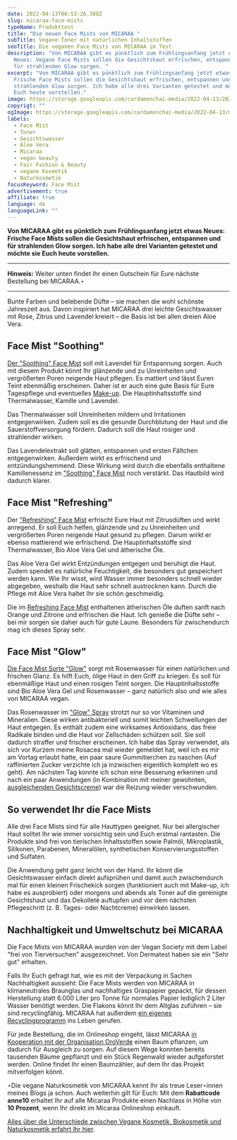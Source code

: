 ```yaml
---
date: 2022-04-13T06:53:26.388Z
slug: micaraa-face-mists
typeName: Produkttest
title: "Die neuen Face Mists von MICARAA "
subTitle: Vegane Toner mit natürlichen Inhaltstoffen
seoTitle: Die veganen Face Mists von MICARAA im Test
description: "Von MICARAA gibt es pünktlich zum Frühlingsanfang jetzt etwas
  Neues: Vegane Face Mists sollen die Gesichtshaut erfrischen, entspannen und
  für strahlenden Glow sorgen. "
excerpt: "Von MICARAA gibt es pünktlich zum Frühlingsanfang jetzt etwas Neues:
  Frische Face Mists sollen die Gesichtshaut erfrischen, entspannen und für
  strahlenden Glow sorgen. Ich habe alle drei Varianten getestet und möchte sie
  Euch heute vorstellen."
image: https://storage.googleapis.com/cardamonchai-media/2022-04-13/2022-03-20-anne-22-jpg-imagine-e8f8f8_6e98aa_2048_1536/640.webp
copyrigt: ""
ogImage: https://storage.googleapis.com/cardamonchai-media/2022-04-13/micaraa-face-mist-fb-jpg-imagine-e8f8f8_6c8c9d_1200_628/640.webp
labels:
  - Face Mist
  - Toner
  - Gesichtswasser
  - Aloe Vera
  - Micaraa
  - vegan beauty
  - Fair Fashion & Beauty
  - vegane Kosmetik
  - Naturkosmetik
focusKeyword: Face Mist
advertisement: true
affiliate: true
language: de
languageLink: ""
---
```

**Von MICARAA gibt es pünktlich zum Frühlingsanfang jetzt etwas Neues: Frische Face Mists sollen die Gesichtshaut erfrischen, entspannen und für strahlenden Glow sorgen. Ich habe alle drei Varianten getestet und möchte sie Euch heute vorstellen.**

---

**Hinweis:** Weiter unten findet Ihr einen Gutschein für Eure nächste Bestellung bei MICARAA.⋆

---

Bunte Farben und belebende Düfte – sie machen die wohl schönste Jahreszeit aus. Davon inspiriert hat MICARAA drei leichte Gesichtswasser mit Rose, Zitrus und Lavendel kreiert – die Basis ist bei allen dreien Aloe Vera.

## Face Mist "Soothing"

[Der "Soothing" Face Mist](https://tidd.ly/3JBe0tT) soll mit Lavendel für Entspannung sorgen. Auch mit diesem Produkt könnt Ihr glänzende und zu Unreinheiten und vergrößerten Poren neigende Haut pflegen. Es mattiert und lässt Euren Teint ebenmäßig erscheinen. Daher ist er auch eine gute Basis für Eure Tagespflege und eventuelles [Make-up](/2018/07/make-up-fasten/). Die Hauptinhaltsstoffe sind Thermalwasser, Kamille und Lavendel.

Das Thermalwasser soll Unreinheiten mildern und Irritationen entgegenwirken. Zudem soll es die gesunde Durchblutung der Haut und die Sauerstoffversorgung fördern. Dadurch soll die Haut rosiger und strahlender wirken.

Das Lavendelextrakt soll glätten, entspannen und ersten Fältchen entgegenwirken. Außerdem wirkt es erfrischend und entzündungshemmend. Diese Wirkung wird durch die ebenfalls enthaltene Kamillenessenz im ["Soothing" Face Mist](https://tidd.ly/3JBe0tT) noch verstärkt. Das Hautbild wird dadurch klarer.

## Face Mist "Refreshing"

Der ["Refreshing" Face Mist](https://tidd.ly/3uAGOi2) erfrischt Eure Haut mit Zitrusdüften und wirkt anregend. Er soll Euch helfen, glänzende und zu Unreinheiten und vergrößerten Poren neigende Haut gesund zu pflegen. Darum wirkt er ebenso mattierend wie erfrischend. Die Hauptinhaltsstoffe sind Thermalwasser, Bio Aloe Vera Gel und ätherische Öle.

Das Aloe Vera Gel wirkt Entzündungen entgegen und beruhigt die Haut. Zudem spendet es natürliche Feuchtigkeit, die besonders gut gespeichert werden kann. Wie Ihr wisst, wird Wasser immer besonders schnell wieder abgegeben, weshalb die Haut sehr schnell austrocknen kann. Durch die Pflege mit Aloe Vera haltet Ihr sie schön geschmeidig.

Die im [Refreshing Face Mist](https://tidd.ly/3uAGOi2) enthaltenen ätherischen Öle duften sanft nach Orange und Zitrone und erfrischen die Haut. Ich genieße die Düfte sehr – bei mir sorgen sie daher auch für gute Laune. Besonders für zwischendurch mag ich dieses Spray sehr.

## Face Mist "Glow"

[Die Face Mist Sorte "Glow"](https://tidd.ly/37DGaqP) sorgt mit Rosenwasser für einen natürlichen und frischen Glanz. Es hilft Euch, ölige Haut in den Griff zu kriegen. Es soll für ebenmäßige Haut und einen rosigen Teint sorgen. Die Hauptinhaltsstoffe sind Bio Aloe Vera Gel und Rosenwasser – ganz natürlich also und wie alles von MICARAA vegan.

Das Rosenwasser im ["Glow" Spray](https://tidd.ly/37DGaqP) strotzt nur so vor Vitaminen und Mineralien. Diese wirken antibakteriell und somit leichten Schwellungen der Haut entgegen. Es enthält zudem eine wirksames Antioxidans, das freie Radikale binden und die Haut vor Zellschäden schützen soll. Sie soll dadurch straffer und frischer erscheinen. Ich habe das Spray verwendet, als sich vor Kurzem meine Rosacea mal wieder gemeldet hat, weil ich es mir am Vortag erlaubt hatte, ein paar saure Gummitierchen zu naschen (Auf raffinierten Zucker verzichte ich ja inzwischen eigentlich komplett wo es geht). Am nächsten Tag konnte ich schon eine Besserung erkennen und nach ein paar Anwendungen (in Kombination mit meiner gewohnten, [ausgleichenden Gesichtscreme](https://tidd.ly/3JwVZNh)) war die Reizung wieder verschwunden.

<Gallery name="micaraa-face-mist-1" />

## So verwendet Ihr die Face Mists

Alle drei Face Mists sind für alle Hauttypen geeignet. Nur bei allergischer Haut solltet Ihr wie immer vorsichtig sein und Euch erstmal rantasten. Die Produkte sind frei von tierischen Inhaltsstoffen sowie Palmöl, Mikroplastik, Silikonen, Parabenen, Mineralölen, synthetischen Konservierungsstoffen und Sulfaten.

Die Anwendung geht ganz leicht von der Hand. Ihr könnt die Gesichtswasser einfach direkt aufsprühen und damit auch zwischendurch mal für einen kleinen Frischekick sorgen (funktioniert auch mit Make-up, ich habe es ausprobiert) oder morgens und abends als Toner auf die gereinigte Gesichtshaut und das Dekolleté auftupfen und vor dem nächsten Pflegeschritt (z. B. Tages- oder Nachtcreme) einwirken lassen.

## Nachhaltigkeit und Umweltschutz bei MICARAA

Die Face Mists von MICARAA wurden von der Vegan Society mit dem Label "frei von Tierversuchen" ausgezeichnet. Von Dermatest haben sie ein "Sehr gut" erhalten.

Falls Ihr Euch gefragt hat, wie es mit der Verpackung in Sachen Nachhaltigkeit aussieht: Die Face Mists werden von MICARAA in klimaneutrales Braunglas und nachhaltiges Graspapier gepackt, für dessen Herstellung statt 6.000 Liter pro Tonne für normales Papier lediglich 2 Liter Wasser benötigt werden. Die Flakons könnt Ihr dem Altglas zuführen – sie sind recyclingfähig. MICARAA hat außerdem [ein eigenes Recyclingprogramm](https://tidd.ly/3qBWW15) ins Leben gerufen.

Für jede Bestellung, die im Onlineshop eingeht, lässt MICARAA [in Kooperation mit der Organisation OroVerde](https://tidd.ly/3xmLKca) einen Baum pflanzen, um dadurch für Ausgleich zu sorgen. Auf diesem Wege konnten bereits tausenden Bäume gepflanzt und ein Stück Regenwald wieder aufgeforstet werden. Online findet Ihr einen Baumzähler, auf dem Ihr das Projekt mitverfolgen könnt.

⋆Die vegane Naturkosmetik von MICARAA kennt Ihr als treue Leser⋆innen meines Blogs ja schon. Auch weiterhin gilt für Euch: Mit dem **Rabattcode anne10** erhaltet Ihr auf alle Micaraa Produkte einen Nachlass in Höhe von **10 Prozent**, wenn Ihr direkt im Micaraa Onlineshop einkauft.

[Alles über die Unterschiede zwischen Vegane Kosmetik, Biokosmetik und Naturkosmetik erfahrt Ihr hier](/2018/03/vegane-kosmetik-und-naturkosmetik/).

<Gallery name="micaraa-face-mist-1" />